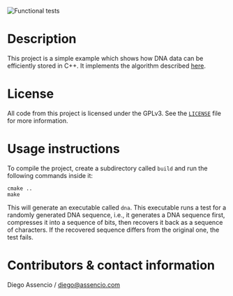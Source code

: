 ![Functional tests](https://github.com/dassencio/dna-compression/workflows/Functional%20tests/badge.svg)

# Description

This project is a simple example which shows how DNA data can be efficiently
stored in C++. It implements the algorithm described
[here](http://diego.assencio.com/?index=79a3928625303f53593f2112ebd8ac86).

# License

All code from this project is licensed under the GPLv3. See the
[`LICENSE`](https://github.com/dassencio/dna-compression/tree/master/LICENSE)
file for more information.

# Usage instructions

To compile the project, create a subdirectory called `build` and run the
following commands inside it:

    cmake ..
    make

This will generate an executable called `dna`. This executable runs a test for
a randomly generated DNA sequence, i.e., it generates a DNA sequence first,
compresses it into a sequence of bits, then recovers it back as a sequence of
characters. If the recovered sequence differs from the original one, the test
fails.

# Contributors & contact information

Diego Assencio / diego@assencio.com
